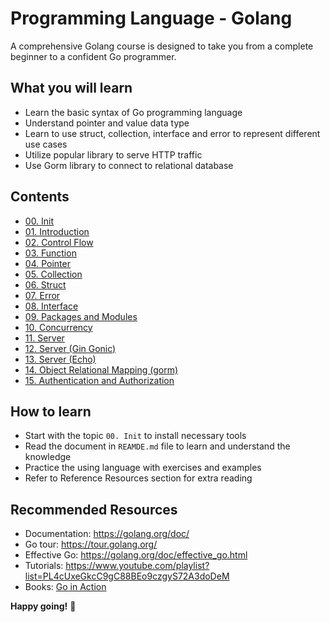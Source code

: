 # Programming Language - Golang

A comprehensive Golang course is designed to take you from a complete beginner to a confident Go programmer.

## What you will learn

- Learn the basic syntax of Go programming language
- Understand pointer and value data type
- Learn to use struct, collection, interface and error to represent different use cases
- Utilize popular library to serve HTTP traffic
- Use Gorm library to connect to relational database

## Contents

- [00. Init](./00.%20Init)
- [01. Introduction](./01.%20Introduction)
- [02. Control Flow](./02.%20Control%20Flow)
- [03. Function](./03.%20Function)
- [04. Pointer](./04.%20Pointer)
- [05. Collection](./05.%20Collection)
- [06. Struct](./06.%20Struct)
- [07. Error](./07.%20Error)
- [08. Interface](./08.%20Interface)
- [09. Packages and Modules](./09.%20Packages%20and%20Modules)
- [10. Concurrency](./10.%20Concurency)
- [11. Server](./11.%20Server)
- [12. Server (Gin Gonic)](./12.%20Server%20(Gin%20Gonic))
- [13. Server (Echo)](./13.%20Server%20(Echo))
- [14. Object Relational Mapping (gorm)](./14.%20Object%20Relational%20Mapping%20(gorm))
- [15. Authentication and Authorization](./15.%20Authentication%20and%20Authorization)

## How to learn

- Start with the topic `00. Init` to install necessary tools
- Read the document in `REAMDE.md` file to learn and understand the knowledge
- Practice the using language with exercises and examples
- Refer to Reference Resources section for extra reading

## Recommended Resources

- Documentation: https://golang.org/doc/
- Go tour: https://tour.golang.org/
- Effective Go: https://golang.org/doc/effective_go.html
- Tutorials: https://www.youtube.com/playlist?list=PL4cUxeGkcC9gC88BEo9czgyS72A3doDeM
- Books: [Go in Action](https://www.manning.com/books/go-in-action)

**Happy going!** 🚀